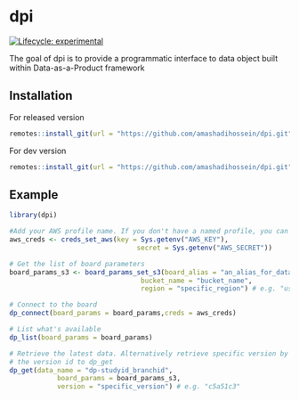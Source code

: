 
<!-- README.md is generated from README.Rmd. Please edit that file -->

# dpi

<!-- badges: start -->

[![Lifecycle:
experimental](https://img.shields.io/badge/lifecycle-experimental-orange.svg)](https://lifecycle.r-lib.org/articles/stages.html#experimental)
<!-- badges: end -->

The goal of dpi is to provide a programmatic interface to data object
built within Data-as-a-Product framework

## Installation

For released version

``` r
remotes::install_git(url = "https://github.com/amashadihossein/dpi.git")
```

For dev version

``` r
remotes::install_git(url = "https://github.com/amashadihossein/dpi.git", ref = "dev")
```

## Example

``` r
library(dpi)

#Add your AWS profile name. If you don't have a named profile, you can provide your AWS credentials
aws_creds <- creds_set_aws(key = Sys.getenv("AWS_KEY"),
                                secret = Sys.getenv("AWS_SECRET"))

# Get the list of board parameters
board_params_s3 <- board_params_set_s3(board_alias = "an_alias_for_data_board",
                                 bucket_name = "bucket_name",
                                 region = "specific_region") # e.g. "us-east-1"

# Connect to the board
dp_connect(board_params = board_params,creds = aws_creds)

# List what's available
dp_list(board_params = board_params)

# Retrieve the latest data. Alternatively retrieve specific version by passing 
# the version id to dp_get
dp_get(data_name = "dp-studyid_branchid", 
            board_params = board_params_s3, 
            version = "specific_version") # e.g. "c5a51c3"
```
